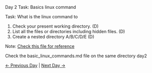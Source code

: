 Day 2 Task: Basics linux command

Task: What is the linux command to

1. Check your present working directory.    (D)
2. List all the files or directories including hidden files.    (D)
3. Create a nested directory A/B/C/D/E        (D)

Note: [Check this file for reference](basic_linux_commands.md)

Check the basic_linux_commands.md file on the same directory day2

[← Previous Day](../day01/README.md) | [Next Day →](../day03/README.md)
